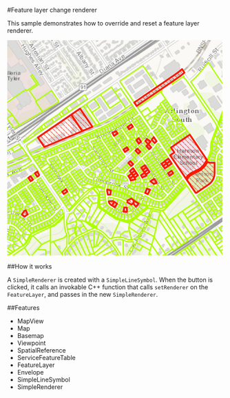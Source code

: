 #Feature layer change renderer

This sample demonstrates how to override and reset a feature layer renderer.

![](screenshot.png)

##How it works

A `SimpleRenderer` is created with a `SimpleLineSymbol`. When the button is clicked, it calls an invokable C++ function that calls `setRenderer` on the `FeatureLayer`, and passes in the new `SimpleRenderer`.

##Features
- MapView
- Map
- Basemap
- Viewpoint
- SpatialReference
- ServiceFeatureTable
- FeatureLayer
- Envelope
- SimpleLineSymbol
- SimpleRenderer
